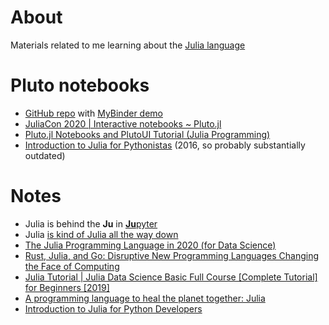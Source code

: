 # About

Materials related to me learning about the [Julia language](https://julialang.org/)

# Pluto notebooks

* [GitHub repo](https://github.com/fonsp/Pluto.jl) with [MyBinder demo](https://mybinder.org/v2/gh/fonsp/pluto-on-binder/master?urlpath=pluto)
* [JuliaCon 2020 | Interactive notebooks ~ Pluto.jl](https://www.youtube.com/watch?v=IAF8DjrQSSk)
* [Pluto.jl Notebooks and PlutoUI Tutorial (Julia Programming)](https://www.youtube.com/watch?v=C4QhZcX34mI)
* [Introduction to Julia for Pythonistas](https://www.youtube.com/watch?v=Cj6bjqS5otM) (2016, so probably substantially outdated)

# Notes

* Julia is behind the **Ju** in [**Ju**pyter](https://jupyter.org/)
* Julia [is kind of Julia all the way down](https://www.youtube.com/watch?v=t2V2kf2gNnI#t=41m20s)
* [The Julia Programming Language in 2020 (for Data Science)](https://www.youtube.com/watch?v=TPC-5gsqaAk)
* [Rust, Julia, and Go: Disruptive New Programming Languages Changing the Face of Computing](https://www.youtube.com/watch?v=6qCH7Y2rc_w)
* [Julia Tutorial | Julia Data Science Basic Full Course [Complete Tutorial] for Beginners [2019]](https://www.youtube.com/watch?v=lwj-1mclq0U)
* [A programming language to heal the planet together: Julia](https://www.youtube.com/watch?v=qGW0GT1rCvs)
* [Introduction to Julia for Python Developers](https://www.youtube.com/watch?v=qhrY0c_BHs8)
